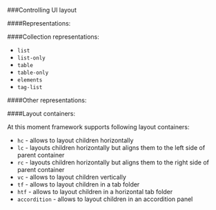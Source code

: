 ###Controlling UI layout


####Representations:

####Collection representations:

- `list`
- `list-only`
- `table`
- `table-only`
- `elements`
- `tag-list`

####Other representations:


####Layout containers:

At this moment framework supports following layout containers:

- `hc`  - allows to layout children horizontally
- `lc`  - layouts children horizontally but aligns them to the left side of parent container
- `rc`  - layouts children horizontally but aligns them to the right side of parent container
- `vc`  - allows to layout children vertically
- `tf`  - allows to layout children in a tab folder 
- `htf` - allows to layout children in a horizontal tab folder 
- `accordition` - allows to layout children in an accordition panel
